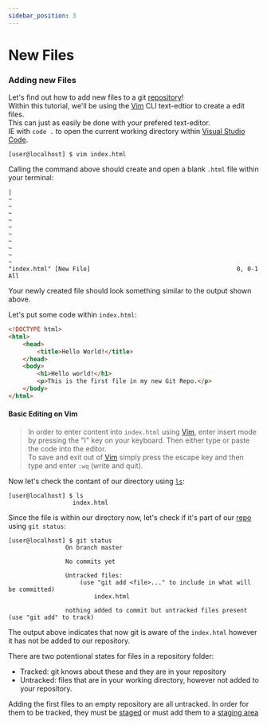 ```yaml
---
sidebar_position: 3
---
```


# New Files

### Adding new Files

Let's find out how to add new files to a git [repository](./Index.md#repository-repo)! <br />
Within this tutorial, we'll be using the [Vim](./Index.md#vim) CLI text-edtior to create a edit files. <br /> This can just as easily be done with your prefered text-editor. <br />
IE with `code .` to open the current working directory within [Visual Studio Code](./Index.md#visual-studio-code).

``` shell
[user@localhost] $ vim index.html
```
Calling the command above should create and open a blank `.html` file within your terminal:
```vim
|
~
~
~
~
~
~
~
~
~
~ 
"index.html" [New File]                                         0, 0-1      All
```

Your newly created file should look something similar to the output shown above.

Let's put some code within `index.html`:

``` html
<!DOCTYPE html>
<html>
    <head>
        <title>Hello World!</title>
    </head>
    <body>
        <h1>Hello world!</h1>
        <p>This is the first file in my new Git Repo.</p>
    </body>
</html>
```
#### Basic Editing on Vim
>In order to enter content into `index.html` using [Vim](./Index.md#vim), enter insert mode by pressing the "I" key on your keyboard. Then either type or paste the code into the editor. <br />
To save and exit out of [Vim](./Index.md#vim) simply press the escape key and then type and enter `:wq` (write and quit). 

Now let's check the contant of our directory using [`ls`](./Index.md#ls):
``` shell
[user@localhost] $ ls
                  index.html
```

Since the file is within our directory now, let's check if it's part of our [repo](./Index.md#repository-repo) using `git status`:
``` shell
[user@localhost] $ git status
                On branch master

                No commits yet

                Untracked files:
                    (use "git add <file>..." to include in what will be committed)
                        index.html

                nothing added to commit but untracked files present (use "git add" to track)  
```

The output above indicates that now git is aware of the `index.html` however it has not be added to our repository.

There are two potentional states for files in a repository folder:
* Tracked: git knows about these and they are in your repository
* Untracked: files that are in your working directory, however not added to your repository.

Adding the first files to an empty repository are all untracked. In order for them to be tracked, they must be [staged](./Index.md#stage) or must add them to a [staging area](./Index.md#staging-area)